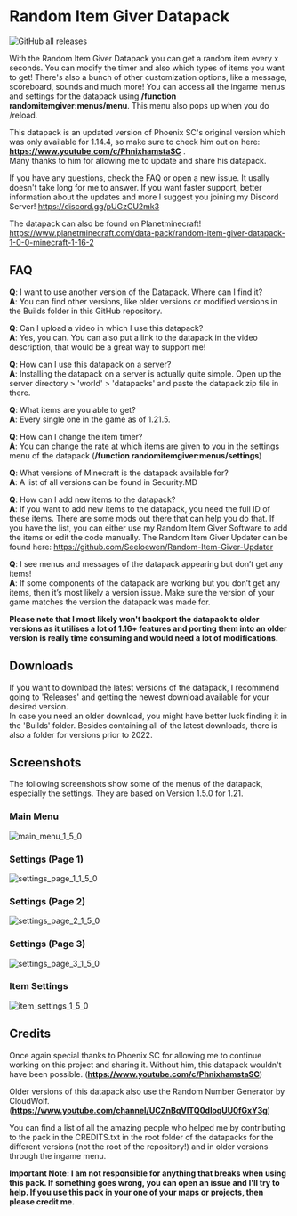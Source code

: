 # Random Item Giver Datapack

![GitHub all releases](https://img.shields.io/github/downloads/Seeloewen/Random-Item-Giver-Datapack/total?style=for-the-badge)

With the Random Item Giver Datapack you can get a random item every x seconds. You can modify the timer and also which types of items you want to get! There's also a bunch of other customization options, like a message, scoreboard, sounds and much more!
You can access all the ingame menus and settings for the datapack using **/function randomitemgiver:menus/menu**. This menu also pops up when you do /reload.

This datapack is an updated version of Phoenix SC's original version which was only available for 1.14.4, so make sure to check him out on here: **https://www.youtube.com/c/PhnixhamstaSC** .\
Many thanks to him for allowing me to update and share his datapack.

If you have any questions, check the FAQ or open a new issue. It usally doesn't take long for me to answer.
If you want faster support, better information about the updates and more I suggest you joining my Discord Server!
https://discord.gg/pUGzCU2mk3

The datapack can also be found on Planetminecraft!\
https://www.planetminecraft.com/data-pack/random-item-giver-datapack-1-0-0-minecraft-1-16-2

## FAQ

**Q**: I want to use another version of the Datapack. Where can I find it?\
**A**: You can find other versions, like older versions or modified versions in the Builds folder in this GitHub repository.

**Q**: Can I upload a video in which I use this datapack?\
**A**: Yes, you can. You can also put a link to the datapack in the video description, that would be a great way to support me!

**Q**: How can I use this datapack on a server?\
**A**: Installing the datapack on a server is actually quite simple. Open up the server directory > 'world' > 'datapacks' and paste the datapack zip file in there.

**Q**: What items are you able to get?\
**A**: Every single one in the game as of 1.21.5.

**Q**: How can I change the item timer?\
**A**: You can change the rate at which items are given to you in the settings menu of the datapack (**/function randomitemgiver:menus/settings**)

**Q**: What versions of Minecraft is the datapack available for?\
**A**: A list of all versions can be found in Security.MD

**Q**: How can I add new items to the datapack?\
**A**: If you want to add new items to the datapack, you need the full ID of these items. There are some mods out there that can help you do that. If you have the list, you can either use my Random Item Giver Software to add the items or edit the code manually. The Random Item Giver Updater can be found here: https://github.com/Seeloewen/Random-Item-Giver-Updater

**Q**: I see menus and messages of the datapack appearing but don’t get any items!\
**A**: If some components of the datapack are working but you don’t get any items, then it’s most likely a version issue. Make sure the version of your game matches the version the datapack was made for.

**Please note that I most likely won't backport the datapack to older versions as it utilises a lot of 1.16+ features and porting them into an older version is really time consuming and would need a lot of modifications.**

## Downloads

If you want to download the latest versions of the datapack, I recommend going to 'Releases' and getting the newest download available for your desired version.\
In case you need an older download, you might have better luck finding it in the 'Builds' folder. Besides containing all of the latest downloads, there is also a folder for versions prior to 2022.

## Screenshots

The following screenshots show some of the menus of the datapack, especially the settings. They are based on Version 1.5.0 for 1.21.

### Main Menu
![main_menu_1_5_0](https://github.com/Seeloewen/Random-Item-Giver-Datapack/assets/74246933/fbb5c7cc-c06f-4a5b-85e0-8203cc529b13)

### Settings (Page 1)
![settings_page_1_1_5_0](https://github.com/Seeloewen/Random-Item-Giver-Datapack/assets/74246933/57a4d9e0-4bda-4497-b0b1-1db9c86fee61)

### Settings (Page 2)
![settings_page_2_1_5_0](https://github.com/Seeloewen/Random-Item-Giver-Datapack/assets/74246933/82ad2e09-e21d-43fa-9191-240d0f0587e8)

### Settings (Page 3)
![settings_page_3_1_5_0](https://github.com/Seeloewen/Random-Item-Giver-Datapack/assets/74246933/7a5cdd07-63ad-4e40-8fd2-16fae794b145)

### Item Settings
![item_settings_1_5_0](https://github.com/Seeloewen/Random-Item-Giver-Datapack/assets/74246933/1d183000-d52b-46b8-b4c4-be6f43cc688d)

## Credits
Once again special thanks to Phoenix SC for allowing me to continue working on this project and sharing it. Without him, this datapack wouldn't have been possible. (**https://www.youtube.com/c/PhnixhamstaSC**)

Older versions of this datapack also use the Random Number Generator by CloudWolf. (**https://www.youtube.com/channel/UCZnBqVITQ0dloqUU0fGxY3g**)

You can find a list of all the amazing people who helped me by contributing to the pack in the CREDITS.txt in the root folder of the datapacks for the different versions (not the root of the repository!) and in older versions through the ingame menu.

**Important Note: I am not responsible for anything that breaks when using this pack. If something goes wrong, you can open an issue and I'll try to help. If you use this pack in your one of your maps or projects, then please credit me.**
